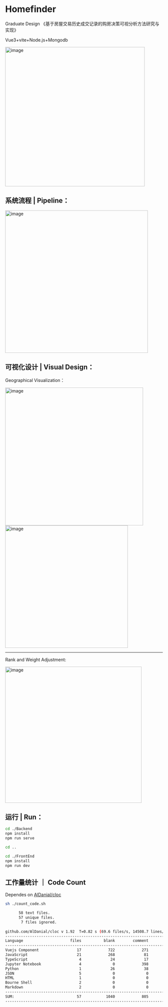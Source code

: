 # Homefinder
Graduate Design 《基于房屋交易历史成交记录的购房决策可视分析方法研究与实现》

Vue3+vite+Node.js+Mongodb

<img width="446" alt="image" src="https://user-images.githubusercontent.com/50841088/173733071-98cb9d5e-f8f3-43eb-b302-cde75e74261b.png">

## 系统流程 | Pipeline：

<img width="456" alt="image" src="https://user-images.githubusercontent.com/50841088/173733099-1390fc41-6410-4e7a-997f-250721c38789.png">

## 可视化设计 | Visual Design：

Geographical Visualization：

<img width="441" alt="image" src="https://user-images.githubusercontent.com/50841088/173733130-4f8ed62e-1813-4cd6-8a02-2b48237eb16f.png">

<img width="392" alt="image" src="https://user-images.githubusercontent.com/50841088/173733148-1c499e14-6f51-4e4d-a25f-798b28278a44.png">

---

Rank and Weight Adjustment:

<img width="436" alt="image" src="https://user-images.githubusercontent.com/50841088/173733166-62e0b232-b947-42f4-8c3e-5989b80493cd.png">

## 运行 | Run：

```sh
cd ./Backend
npm install
npm run serve

cd ..

cd ./FrontEnd
npm install 
npm run dev
```

## 工作量统计 ｜ Code Count

Dependes on [AlDanial/cloc](https://github.com/AlDanial/cloc)

```sh
sh ./count_code.sh 

      58 text files.
      57 unique files.                              
       7 files ignored.
       
github.com/AlDanial/cloc v 1.92  T=0.82 s (69.6 files/s, 14508.7 lines/s)
-------------------------------------------------------------------------------
Language                     files          blank        comment           code
-------------------------------------------------------------------------------
Vuejs Component                 17            722            271           6586
JavaScript                      21            268             81           2671
TypeScript                       4             24             17            333
Jupyter Notebook                 4              0            398            225
Python                           1             26             38            111
JSON                             5              0              0             91
HTML                             1              0              0             13
Bourne Shell                     2              0              0              2
Markdown                         2              0              0              2
-------------------------------------------------------------------------------
SUM:                            57           1040            805          10034
-------------------------------------------------------------------------------
```
